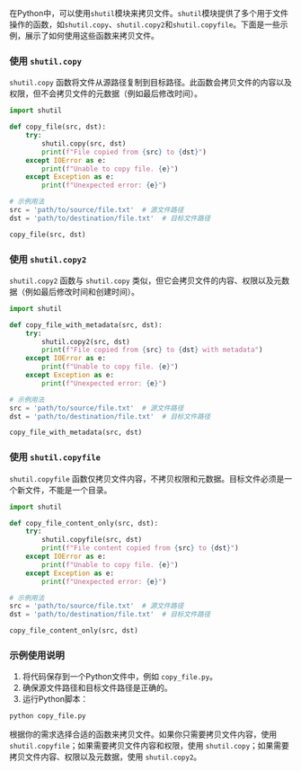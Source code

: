在Python中，可以使用`shutil`模块来拷贝文件。`shutil`模块提供了多个用于文件操作的函数，如`shutil.copy`、`shutil.copy2`和`shutil.copyfile`。下面是一些示例，展示了如何使用这些函数来拷贝文件。

### 使用 `shutil.copy`

`shutil.copy` 函数将文件从源路径复制到目标路径。此函数会拷贝文件的内容以及权限，但不会拷贝文件的元数据（例如最后修改时间）。

```python
import shutil

def copy_file(src, dst):
    try:
        shutil.copy(src, dst)
        print(f"File copied from {src} to {dst}")
    except IOError as e:
        print(f"Unable to copy file. {e}")
    except Exception as e:
        print(f"Unexpected error: {e}")

# 示例用法
src = 'path/to/source/file.txt'  # 源文件路径
dst = 'path/to/destination/file.txt'  # 目标文件路径

copy_file(src, dst)
```

### 使用 `shutil.copy2`

`shutil.copy2` 函数与 `shutil.copy` 类似，但它会拷贝文件的内容、权限以及元数据（例如最后修改时间和创建时间）。

```python
import shutil

def copy_file_with_metadata(src, dst):
    try:
        shutil.copy2(src, dst)
        print(f"File copied from {src} to {dst} with metadata")
    except IOError as e:
        print(f"Unable to copy file. {e}")
    except Exception as e:
        print(f"Unexpected error: {e}")

# 示例用法
src = 'path/to/source/file.txt'  # 源文件路径
dst = 'path/to/destination/file.txt'  # 目标文件路径

copy_file_with_metadata(src, dst)
```

### 使用 `shutil.copyfile`

`shutil.copyfile` 函数仅拷贝文件内容，不拷贝权限和元数据。目标文件必须是一个新文件，不能是一个目录。

```python
import shutil

def copy_file_content_only(src, dst):
    try:
        shutil.copyfile(src, dst)
        print(f"File content copied from {src} to {dst}")
    except IOError as e:
        print(f"Unable to copy file. {e}")
    except Exception as e:
        print(f"Unexpected error: {e}")

# 示例用法
src = 'path/to/source/file.txt'  # 源文件路径
dst = 'path/to/destination/file.txt'  # 目标文件路径

copy_file_content_only(src, dst)
```

### 示例使用说明

1. 将代码保存到一个Python文件中，例如 `copy_file.py`。
2. 确保源文件路径和目标文件路径是正确的。
3. 运行Python脚本：

```sh
python copy_file.py
```

根据你的需求选择合适的函数来拷贝文件。如果你只需要拷贝文件内容，使用 `shutil.copyfile`；如果需要拷贝文件内容和权限，使用 `shutil.copy`；如果需要拷贝文件内容、权限以及元数据，使用 `shutil.copy2`。
